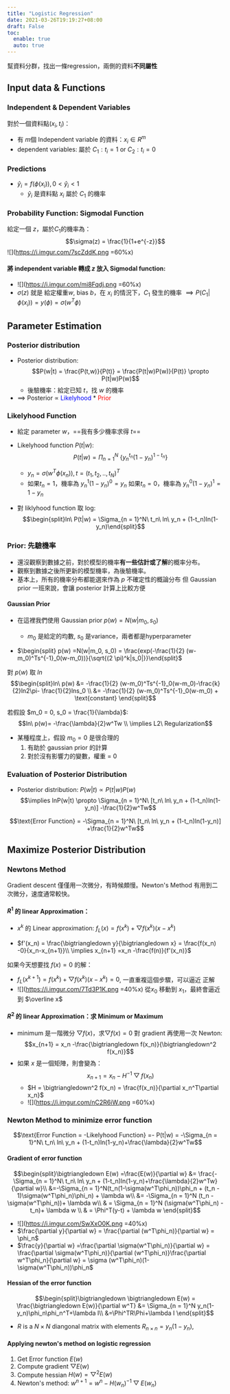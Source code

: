 ```yaml
---
title: "Logistic Regression"
date: 2021-03-26T19:19:27+08:00
draft: False
toc:
  enable: true
  auto: true
---
```

幫資料分群，找出一條regression，兩側的資料**不同屬性**

## Input data & Functions
### Independent & Dependent Variables
對於一個資料點$(x_i, t_i)$：
- 有 $m$個 Independent variable 的資料：$x_i \in R^m$
- dependent variables: 屬於 $C_1:t_i = 1$ or $C_2: t_i = 0$

### Predictions
- $\hat y_i = f(\phi (x_i)), 0<\hat y_i < 1$
    - $\hat y_i$ 是資料點 $x_i$ 屬於 $C_1$ 的機率

### Probability Function: Sigmodal Function
 給定一個 $z$，屬於$C_1$的機率為：
 $$\sigma(z) = \frac{1}{1+e^{-z}}$$
 ![](https://i.imgur.com/7scZddK.png =60%x)

#### 將 independent variable 轉成 $z$ 放入 Sigmodal function:
- ![](https://i.imgur.com/mi8Fqdj.png =60%x)
- $\sigma(z)$ 就是 給定權重$w$, bias $b$，在 $x_i$ 的情況下，$C_1$ 發生的機率 $\implies P(C_1|\phi(x_i)) = y(\phi) = \sigma(w^T\phi)$

## Parameter Estimation
### Posterior distribution
- Posterior distribution: 
$$P(w|t) = \frac{P(t,w)}{P(t)} = \frac{P(t|w)P(w)}{P(t)} \propto P(t|w)P(w)$$
    - 後驗機率：給定已知 $t$，找 $w$ 的機率
- $\implies$ Posterior $\propto$ <font color = blue>Likelyhood</font> * <font color = red>Prior</font>


### Likelyhood Function
- 給定 parameter $w$，==我有多少機率求得 $t$==
- Likelyhood function $P(t|w)$: 
$$P(t|w) = \Pi_{n = 1}^N\ \{y_n^{t_n}(1-y_n)^{1-t_n}\}$$
    - $y_n = \sigma (w^T\phi(x_n)), t = (t_1, t_2,..,t_N)^T$
    - 如果$t_n = 1$，機率為 $y_n^1(1-y_n)^0 = y_n$
    如果$t_n = 0$，機率為 $y_n^0(1-y_n)^1 = 1-y_n$
    
- 對 liklyhood function 取 log:
    $$\begin{split}ln\ P(t|w) = \Sigma_{n = 1}^N\ t_n\ ln\ y_n + (1-t_n)ln(1-y_n)\end{split}$$
### Prior: 先驗機率
- 還沒觀察到數據之前，對於模型的機率**有一些估計或了解**的概率分布。
- 觀察到數據之後所更新的模型機率，為後驗機率。
- 基本上，所有的機率分布都能選來作為 $p$ 不確定性的概論分布
    但 Gaussian prior 一班來說，會讓 posterior 計算上比較方便
    
#### Gaussian Prior
- 在這裡我們使用 Gaussian prior $p(w) = N(w|m_0, s_0)$
    - $m_0$ 是給定的均數, $s_0$ 是variance，兩者都是hyperparameter
    
- $\begin{split} p(w) =N(w|m_0, s_0) = \frac{exp(-\frac{1}{2} (w-m_0)^Ts^{-1}_0(w-m_0))}{\sqrt{(2 \pi)^k|s_0|}}\end{split}$

 對 $p(w)$ 取 $ln$
  $$\begin{split}ln\ p(w) &= -\frac{1}{2} (w-m_0)^Ts^{-1}_0(w-m_0)-\frac{k}{2}ln2\pi- \frac{1}{2}lns_0
 \\ &= -\frac{1}{2} (w-m_0)^Ts^{-1}_0(w-m_0) + \text{constant}
 \end{split}$$


若假設 $m_0 = 0, s_0 = \frac{1}{\lambda}$:
 $$ln\ p(w)= -\frac{\lambda}{2}w^Tw \\
    \implies L2\ Regularization$$
- 某種程度上，假設 $m_0 =0$ 是很合理的
    1. 有助於 gaussian prior 的計算
    2. 對於沒有影響力的變數，權重 = 0 

### Evaluation of Posterior Distribution
- Posterior distribution: $P(w|t) \propto P(t|w)P(w)$
$$\implies lnP(w|t) \propto \Sigma_{n = 1}^N\ [t_n\ ln\ y_n + (1-t_n)ln(1-y_n)] -\frac{1}{2}w^Tw$$

$$\text{Error Function} = -\Sigma_{n = 1}^N\ [t_n\ ln\ y_n + (1-t_n)ln(1-y_n)] +\frac{1}{2}w^Tw$$
## Maximize Posterior Distribution

### Newtons Method
Gradient descent 僅僅用一次微分，有時候頗慢。Newton's Method 有用到二次微分，速度通常較快。

#### $R^1$ 的 linear Approximation：
-  $x^k$ 的 Linear approximation: $f_L(x) = f(x^k) + \bigtriangledown f(x^k)(x-x^k)$

- $f'(x_n) = \frac{\bigtriangledown y}{\bigtriangledown x} = \frac{f(x_n) -0}{x_n-x_{n+1}}\\
\implies x_{n+1} =x_n -\frac{f(n)}{f'(x_n)}$

如果今天想要找 $f(x) = 0$ 的解：
- $f_L(x^{k+1}) = f(x^k) + \bigtriangledown f(x^k)(x-x^k) =0$, 一直重複這個步驟，可以逼近 正解
- ![](https://i.imgur.com/7Td3P1K.png =40%x) 從$x_0$ 移動到 $x_1$，最終會逼近到 $\overline x$

#### $R^2$ 的 linear Approximation：求 Minimum or Maximum
- minimum 是一階微分 $\bigtriangledown f(x)$，求$\bigtriangledown f(x) = 0$
    對 gradient 再使用一次 Newton:
    $$x_{n+1} = x_n -\frac{\bigtriangledown f(x_n)}{\bigtriangledown^2 f(x_n)}$$
- 如果 $x$ 是一個矩陣，則會變為：
    $$x_{n+1} = x_n-H^{-1}\bigtriangledown f(x_n)$$
    - $H = \bigtriangledown^2 f(x_n) = \frac{f(x_n)}{\partial x_n^T\partial x_n}$
    - ![](https://i.imgur.com/nC2R6iW.png =60%x)


### Newton Method to minimize error function
$$\text{Error Function = -Likelyhood Function} =- P(t|w) = -\Sigma_{n = 1}^N\ t_n\ ln\ y_n + (1-t_n)ln(1-y_n)+\frac{\lambda}{2}w^Tw$$

#### Gradient of error function
$$\begin{split}\bigtriangledown E(w) =\frac{E(w)}{\partial w} &= \frac{-\Sigma_{n = 1}^N\ t_n\ ln\ y_n + (1-t_n)ln(1-y_n)+\frac{\lambda}{2}w^Tw}{\partial w}\\
&=-\Sigma_{n = 1}^N(t_n(1-\sigma(w^T\phi_n))\phi_n + (t_n - 1)\sigma(w^T\phi_n)\phi_n) + \lambda w\\
&= -\Sigma_{n = 1}^N (t_n -\sigma(w^T\phi_n))+ \lambda w\\
& = \Sigma_{n = 1}^N (\sigma(w^T\phi_n) - t_n)+ \lambda w \\
& = \Phi^T(y-t) + \lambda w
\end{split}$$
- ![](https://i.imgur.com/SwXxO0K.png =40%x)
- $\frac{\partial y}{\partial w} = \frac{\partial (w^T\phi_n)}{\partial w} = \phi_n$
- $\frac{y}{\partial w} =\frac{\partial \sigma(w^T\phi_n)}{\partial w} = \frac{\partial \sigma(w^T\phi_n)}{\partial (w^T\phi_n)}\frac{\partial w^T\phi_n}{\partial w} = \sigma (w^T\phi_n)(1-\sigma(w^T\phi_n))\phi_n$

#### Hessian of the error function

$$\begin{split}\bigtriangledown \bigtriangledown E(w) = \frac{\bigtriangledown E(w)}{\partial w^T} &= \Sigma_{n = 1}^N y_n(1-y_n)\phi_n\phi_n^T+\lambda I\\
&=\Phi^TR\Phi+\lambda I
\end{split}$$
- $R$ is a $N\times N$ diangonal matrix with elements $R_{n\times n}= y_n(1-y_n)$, 

#### Applying newton's method on logistic regression
1. Get Error function $E(w)$
2. Compute gradient $\bigtriangledown E(w)$
3. Compute hessian $H(w) = \bigtriangledown^2 E(w)$
4. Newton's method: $w^{n+1} = w^n - H(w_n)^{-1}\bigtriangledown E(w_n)$
  